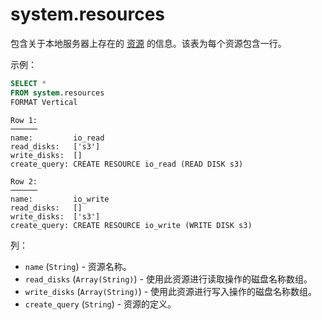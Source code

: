
# system.resources

包含关于本地服务器上存在的 [资源](/operations/workload-scheduling.md#workload_entity_storage) 的信息。该表为每个资源包含一行。

示例：

```sql
SELECT *
FROM system.resources
FORMAT Vertical
```

```text
Row 1:
──────
name:         io_read
read_disks:   ['s3']
write_disks:  []
create_query: CREATE RESOURCE io_read (READ DISK s3)

Row 2:
──────
name:         io_write
read_disks:   []
write_disks:  ['s3']
create_query: CREATE RESOURCE io_write (WRITE DISK s3)
```

列：

- `name` (`String`) - 资源名称。
- `read_disks` (`Array(String)`) - 使用此资源进行读取操作的磁盘名称数组。
- `write_disks` (`Array(String)`) - 使用此资源进行写入操作的磁盘名称数组。
- `create_query` (`String`) - 资源的定义。

